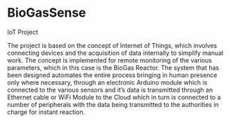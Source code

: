 # BioGasSense
IoT Project

The project is based on the concept of Internet of Things, which involves connecting devices and the acquisition of data internally to simplify manual work. The concept is implemented for remote monitoring of the various parameters, which in this case is the BioGas Reactor. The system that has been designed automates the entire process bringing in human presence only where necessary, through an electronic Arduino module which is connected to the various sensors and it’s data is transmitted through an Ethernet cable or WiFi Module to the Cloud which in turn is connected to a number of peripherals with the data being transmitted to the authorities in charge for instant reaction.
